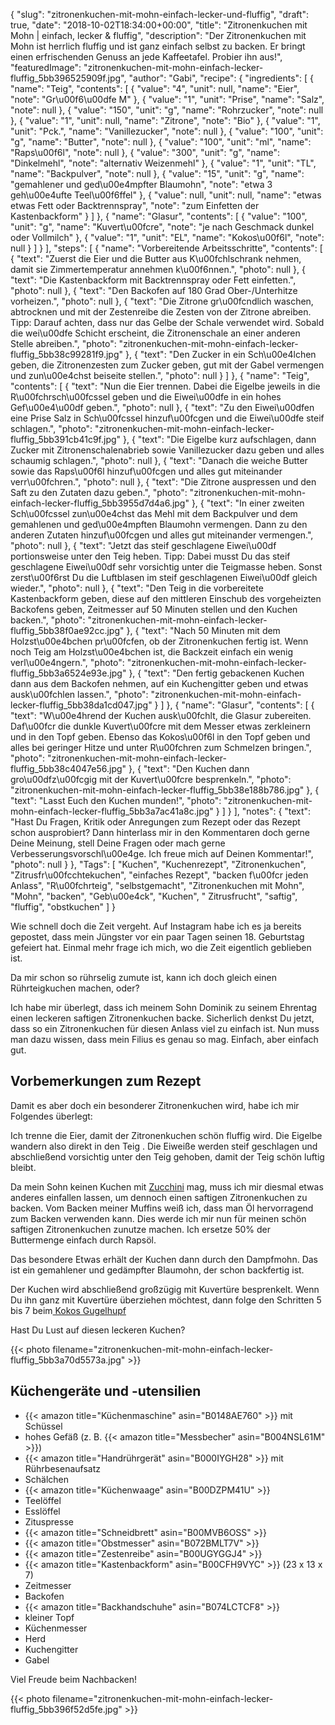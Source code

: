 {
    "slug": "zitronenkuchen-mit-mohn-einfach-lecker-und-fluffig",
    "draft": true,
    "date": "2018-10-02T18:34:00+00:00",
    "title": "Zitronenkuchen mit Mohn | einfach, lecker & fluffig",
    "description": "Der Zitronenkuchen mit Mohn ist herrlich fluffig und ist ganz einfach selbst zu backen. Er bringt einen erfrischenden Genuss an jede Kaffeetafel. Probier ihn aus!",
    "featuredImage": "zitronenkuchen-mit-mohn-einfach-lecker-fluffig_5bb396525909f.jpg",
    "author": "Gabi",
    "recipe": {
        "ingredients": [
            {
                "name": "Teig",
                "contents": [
                    {
                        "value": "4",
                        "unit": null,
                        "name": "Eier",
                        "note": "Gr\u00f6\u00dfe M"
                    },
                    {
                        "value": "1",
                        "unit": "Prise",
                        "name": "Salz",
                        "note": null
                    },
                    {
                        "value": "150",
                        "unit": "g",
                        "name": "Rohrzucker",
                        "note": null
                    },
                    {
                        "value": "1",
                        "unit": null,
                        "name": "Zitrone",
                        "note": "Bio"
                    },
                    {
                        "value": "1",
                        "unit": "Pck.",
                        "name": "Vanillezucker",
                        "note": null
                    },
                    {
                        "value": "100",
                        "unit": "g",
                        "name": "Butter",
                        "note": null
                    },
                    {
                        "value": "100",
                        "unit": "ml",
                        "name": "Raps\u00f6l",
                        "note": null
                    },
                    {
                        "value": "300",
                        "unit": "g",
                        "name": "Dinkelmehl",
                        "note": "alternativ Weizenmehl"
                    },
                    {
                        "value": "1",
                        "unit": "TL",
                        "name": "Backpulver",
                        "note": null
                    },
                    {
                        "value": "15",
                        "unit": "g",
                        "name": "gemahlener und ged\u00e4mpfter Blaumohn",
                        "note": "etwa 3 geh\u00e4ufte Teel\u00f6ffel"
                    },
                    {
                        "value": null,
                        "unit": null,
                        "name": "etwas etwas Fett oder Backtrennspray",
                        "note": "zum Einfetten der Kastenbackform"
                    }
                ]
            },
            {
                "name": "Glasur",
                "contents": [
                    {
                        "value": "100",
                        "unit": "g",
                        "name": "Kuvert\u00fcre",
                        "note": "je nach Geschmack dunkel oder Vollmilch"
                    },
                    {
                        "value": "1",
                        "unit": "EL",
                        "name": "Kokos\u00f6l",
                        "note": null
                    }
                ]
            }
        ],
        "steps": [
            {
                "name": "Vorbereitende Arbeitsschritte",
                "contents": [
                    {
                        "text": "Zuerst die Eier und die Butter aus K\u00fchlschrank nehmen, damit sie Zimmertemperatur annehmen k\u00f6nnen.",
                        "photo": null
                    },
                    {
                        "text": "Die Kastenbackform mit Backtrennspray oder Fett einfetten.",
                        "photo": null
                    },
                    {
                        "text": "Den Backofen auf 180 Grad Ober-\/Unterhitze vorheizen.",
                        "photo": null
                    },
                    {
                        "text": "Die Zitrone gr\u00fcndlich waschen, abtrocknen und mit der Zestenreibe die Zesten von der Zitrone abreiben. Tipp: Darauf achten, dass nur das Gelbe der Schale verwendet wird. Sobald die wei\u00dfe Schicht erscheint, die Zitronenschale an einer anderen Stelle abreiben.",
                        "photo": "zitronenkuchen-mit-mohn-einfach-lecker-fluffig_5bb38c99281f9.jpg"
                    },
                    {
                        "text": "Den Zucker in ein Sch\u00e4lchen geben, die Zitronenzesten zum Zucker geben, gut mit der Gabel vermengen und zun\u00e4chst beiseite stellen.",
                        "photo": null
                    }
                ]
            },
            {
                "name": "Teig",
                "contents": [
                    {
                        "text": "Nun die Eier trennen. Dabei die Eigelbe jeweils in die R\u00fchrsch\u00fcssel geben und die Eiwei\u00dfe in ein hohes Gef\u00e4\u00df geben.",
                        "photo": null
                    },
                    {
                        "text": "Zu den Eiwei\u00dfen eine Prise Salz in Sch\u00fcssel hinzuf\u00fcgen und die Eiwei\u00dfe steif schlagen.",
                        "photo": "zitronenkuchen-mit-mohn-einfach-lecker-fluffig_5bb391cb41c9f.jpg"
                    },
                    {
                        "text": "Die Eigelbe kurz aufschlagen, dann Zucker mit Zitronenschalenabrieb sowie Vanillezucker dazu geben und alles schaumig schlagen.",
                        "photo": null
                    },
                    {
                        "text": "Danach die weiche Butter sowie das Raps\u00f6l hinzuf\u00fcgen und alles gut miteinander verr\u00fchren.",
                        "photo": null
                    },
                    {
                        "text": "Die Zitrone auspressen und den Saft zu den Zutaten dazu geben.",
                        "photo": "zitronenkuchen-mit-mohn-einfach-lecker-fluffig_5bb3955d7d4a6.jpg"
                    },
                    {
                        "text": "In einer zweiten Sch\u00fcssel zun\u00e4chst das Mehl mit dem Backpulver und dem gemahlenen und ged\u00e4mpften Blaumohn vermengen. Dann zu den anderen Zutaten hinzuf\u00fcgen und alles gut miteinander vermengen.",
                        "photo": null
                    },
                    {
                        "text": "Jetzt das steif geschlagene Eiwei\u00df portionsweise unter den Teig heben. Tipp:  Dabei musst Du das steif geschlagene Eiwei\u00df sehr vorsichtig unter die Teigmasse heben. Sonst zerst\u00f6rst Du die Luftblasen im steif geschlagenen Eiwei\u00df gleich wieder.",
                        "photo": null
                    },
                    {
                        "text": "Den Teig in die vorbereitete Kastenbackform geben, diese auf den mittleren Einschub des vorgeheizten Backofens geben, Zeitmesser auf 50 Minuten stellen und den Kuchen backen.",
                        "photo": "zitronenkuchen-mit-mohn-einfach-lecker-fluffig_5bb38f0ae92cc.jpg"
                    },
                    {
                        "text": "Nach 50 Minuten mit dem Holzst\u00e4bchen pr\u00fcfen, ob der Zitronenkuchen fertig ist. Wenn noch Teig am Holzst\u00e4bchen ist, die Backzeit einfach ein wenig verl\u00e4ngern.",
                        "photo": "zitronenkuchen-mit-mohn-einfach-lecker-fluffig_5bb3a6524e93e.jpg"
                    },
                    {
                        "text": "Den fertig gebackenen Kuchen dann aus dem Backofen nehmen, auf ein Kuchengitter geben und etwas ausk\u00fchlen lassen.",
                        "photo": "zitronenkuchen-mit-mohn-einfach-lecker-fluffig_5bb38da1cd047.jpg"
                    }
                ]
            },
            {
                "name": "Glasur",
                "contents": [
                    {
                        "text": "W\u00e4hrend der Kuchen ausk\u00fchlt, die Glasur zubereiten. Daf\u00fcr die dunkle Kuvert\u00fcre  mit dem Messer etwas zerkleinern und in den Topf geben. Ebenso das Kokos\u00f6l in den Topf geben und alles bei geringer Hitze und unter R\u00fchren zum Schmelzen bringen.",
                        "photo": "zitronenkuchen-mit-mohn-einfach-lecker-fluffig_5bb38c4047e56.jpg"
                    },
                    {
                        "text": "Den Kuchen dann gro\u00dfz\u00fcgig mit der Kuvert\u00fcre besprenkeln.",
                        "photo": "zitronenkuchen-mit-mohn-einfach-lecker-fluffig_5bb38e188b786.jpg"
                    },
                    {
                        "text": "Lasst Euch den Kuchen munden!",
                        "photo": "zitronenkuchen-mit-mohn-einfach-lecker-fluffig_5bb3a7ac41a8c.jpg"
                    }
                ]
            }
        ],
        "notes": {
            "text": "Hast Du Fragen, Kritik oder Anregungen zum Rezept oder das Rezept schon ausprobiert? Dann hinterlass mir in den Kommentaren doch gerne Deine Meinung, stell Deine Fragen oder mach gerne Verbesserungsvorschl\u00e4ge. Ich freue mich auf Deinen Kommentar!",
            "photo": null
        }
    },
    "Tags": [
        "Kuchen",
        "Kuchenrezept",
        "Zitronenkuchen",
        "Zitrusfr\u00fcchtekuchen",
        "einfaches Rezept",
        "backen f\u00fcr jeden Anlass",
        "R\u00fchrteig",
        "selbstgemacht",
        "Zitronenkuchen mit Mohn",
        "Mohn",
        "backen",
        "Geb\u00e4ck",
        "Kuchen",
        " Zitrusfrucht",
        "saftig",
        "fluffig",
        "obstkuchen"
    ]
}

Wie schnell doch die Zeit vergeht. Auf Instagram habe ich es ja bereits gepostet, dass mein Jüngster vor ein paar Tagen seinen 18. Geburtstag gefeiert hat. Einmal mehr frage ich mich, wo die Zeit eigentlich geblieben ist.

Da mir schon so rührselig zumute ist, kann ich doch gleich einen Rührteigkuchen machen, oder?

Ich habe mir überlegt, dass ich meinem Sohn Dominik zu seinem Ehrentag einen leckeren saftigen Zitronenkuchen backe. Sicherlich denkst Du jetzt, dass so ein Zitronenkuchen für diesen Anlass viel zu einfach ist. Nun muss man dazu wissen, dass mein Filius es genau so mag. Einfach, aber einfach gut.

## Vorbemerkungen zum Rezept

Damit es aber doch ein besonderer Zitronenkuchen wird, habe ich mir Folgendes überlegt:

Ich trenne die Eier, damit der Zitronenkuchen schön fluffig wird. Die Eigelbe wandern also direkt in den Teig . Die Eiweiße werden steif geschlagen und abschließend vorsichtig unter den Teig gehoben, damit der Teig schön luftig bleibt.

Da mein Sohn keinen Kuchen mit [Zucchini](https://kochfokus.de/artikel/herrlich-saftiger-sommerlicher-zitronenkuchen/ "Zucchini") mag, muss ich mir diesmal etwas anderes einfallen lassen, um dennoch einen saftigen Zitronenkuchen zu backen. Vom Backen meiner Muffins weiß ich, dass man Öl hervorragend zum Backen verwenden kann. Dies werde ich mir nun für meinen schön saftigen Zitronenkuchen zunutze machen. Ich ersetze 50% der Buttermenge einfach durch Rapsöl.

Das besondere Etwas erhält der Kuchen dann durch den Dampfmohn. Das ist ein gemahlener und gedämpfter Blaumohn, der schon backfertig ist.

Der Kuchen wird abschließend großzügig mit Kuvertüre besprenkelt. Wenn Du ihn ganz mit Kuvertüre überziehen möchtest, dann folge den Schritten 5 bis 7  beim[ Kokos Gugelhupf](https://kochfokus.de/artikel/kokos-gugelhupf-mit-schokoladen-aprikosen-topping/ " Kokos Gugelhupf")

Hast Du Lust auf diesen leckeren Kuchen?

{{< photo filename="zitronenkuchen-mit-mohn-einfach-lecker-fluffig_5bb3a70d5573a.jpg" >}}

## Küchengeräte und -utensilien

- {{< amazon title="Küchenmaschine" asin="B0148AE760" >}} mit Schüssel
- hohes Gefäß (z. B. {{< amazon title="Messbecher" asin="B004NSL61M" >}})
- {{< amazon title="Handrührgerät" asin="B000IYGH28" >}} mit Rührbesenaufsatz
- Schälchen
- {{< amazon title="Küchenwaage" asin="B00DZPM41U" >}}
- Teelöffel
- Esslöffel
- Zituspresse
- {{< amazon title="Schneidbrett" asin="B00MVB6OSS" >}}
- {{< amazon title="Obstmesser" asin="B072BMLT7V" >}}
- {{< amazon title="Zestenreibe" asin="B00UGYGGJ4" >}}
- {{< amazon title="Kastenbackform" asin="B00CFH9VYC" >}} (23 x 13 x 7)
- Zeitmesser
- Backofen
- {{< amazon title="Backhandschuhe" asin="B074LCTCF8" >}}
- kleiner Topf
- Küchenmesser
- Herd
- Kuchengitter
- Gabel

Viel Freude beim Nachbacken!

{{< photo filename="zitronenkuchen-mit-mohn-einfach-lecker-fluffig_5bb396f52d5fe.jpg" >}}